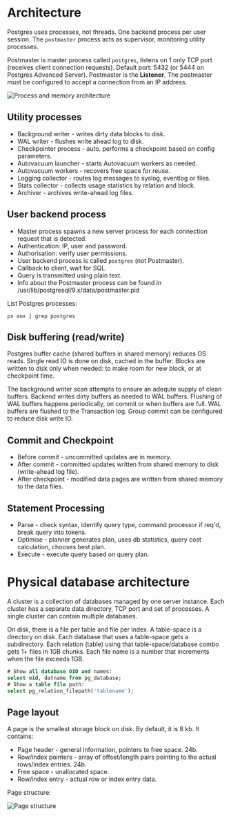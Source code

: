 # Architecture

Postgres uses processes, not threads. One backend process per user
session. The ``postmaster`` process acts as supervisor, monitoring
utility processes.

Postmaster is master process called ``postgres``, listens on 1 only TCP
port (receives client connection requests). Default port: 5432 (or 5444
on Postgres Advanced Server). Postmaster is the **Listener**.
The postmaster must be configured to accept a connection from an IP
address.

![Process and memory architecture](../media/images/postgres_process_memory_architecture.jpg)

## Utility processes

* Background writer - writes dirty data blocks to disk.
* WAL writer - flushes write ahead log to disk.
* Checkpointer process - auto. performs a checkpoint based on config
  parameters.
* Autovacuum launcher - starts Autovacuum workers as needed.
* Autovacuum workers - recovers free space for reuse.
* Logging collector - routes log messages to syslog, eventlog or files.
* Stats collector - collects usage statistics by relation and block.
* Archiver - archives write-ahead log files.

## User backend process

* Master process spawns a new server process for each connection request
  that is detected.
* Authentication: IP, user and password.
* Authorisation: verify user permissions.
* User backend process is called ``postgres`` (not Postmaster).
* Callback to client, wait for SQL.
* Query is transmitted using plain text.
* Info about the Postmaster process can be found in
  /usr/lib/postgresql/9.x/data/postmaster.pid

List Postgres processes:

    ps aux | grep postgres

## Disk buffering (read/write)

Postgres buffer cache (shared buffers in shared memory) reduces OS
reads. Single read IO is done on disk, cached in the buffer. Blocks are
written to disk only when needed: to make room for new block, or at
checkpoint time.

The background writer scan attempts to ensure an adequte supply of clean
buffers. Backend writes dirty buffers as needed to WAL buffers. Flushing
of WAL buffers happens periodically, on commit or when buffers are full.
WAL buffers are flushed to the Transaction log. Group commit can be
configured to reduce disk write IO.

## Commit and Checkpoint

* Before commit - uncommitted updates are in memory.
* After commit - committed updates written from shared memory to disk
  (write-ahead log file).
* After checkpoint - modified data pages are written from shared memory
  to the data files.

## Statement Processing

* Parse - check syntax, identify query type, command processor if req'd,
  break query into tokens.
* Optimise - planner generates plan, uses db statistics, query cost
  calculation, chooses best plan.
* Execute - execute query based on query plan.

# Physical database architecture

A cluster is a collection of databases managed by one server instance.
Each cluster has a separate data directory, TCP port and set of
processes. A single cluster can contain multiple databases.

On disk, there is a file per table and file per index. A table-space is
a directory on disk. Each database that uses a table-space gets a
subdirectory. Each relation (table) using that table-space/database
combo gets 1+ files in 1GB chunks. Each file name is a number that
increments when the file exceeds 1GB.

```sql
# Show all database OID and names:
select oid, datname from pg_database;
# Show a table file path:
select pg_relation_filepath('tablename');
```

## Page layout

A page is the smallest storage block on disk. By default, it is 8 kb.
It contains:

* Page header - general information, pointers to free space. 24b.
* Row/index pointers - array of offset/length pairs pointing to the
  actual rows/index entries. 24b.
* Free space - unallocated space.
* Row/index entry - actual row or index entry data.

Page structure:

![Page structure](../media/images/pg_page_structure.png)
